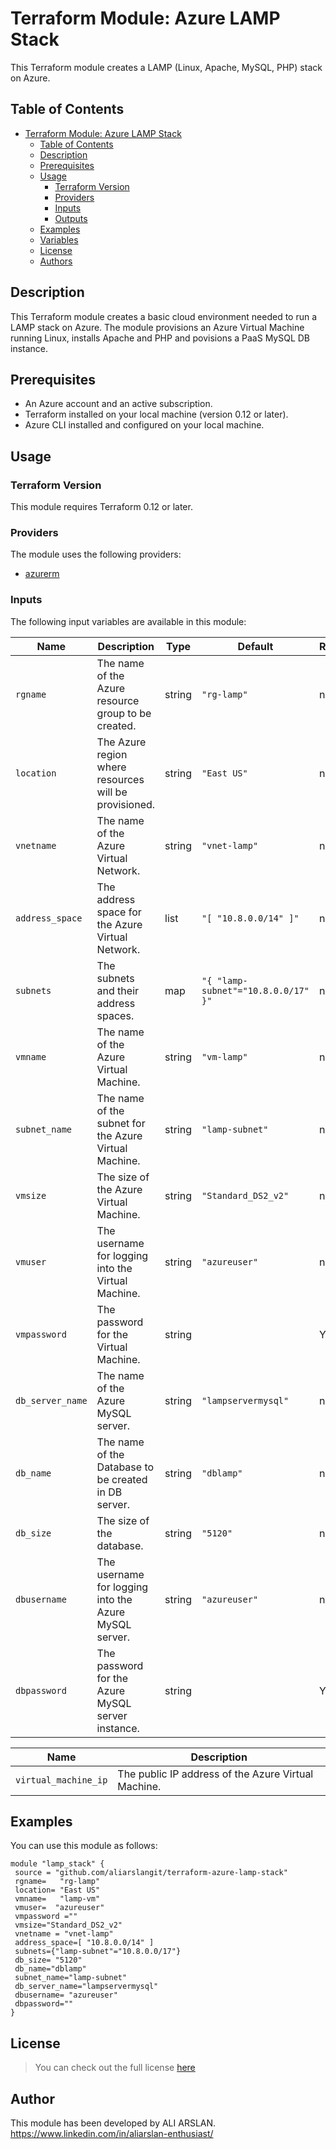 # Terraform Module: Azure LAMP Stack

This Terraform module creates a LAMP (Linux, Apache, MySQL, PHP) stack on Azure. 
## Table of Contents

- [Terraform Module: Azure LAMP Stack](#terraform-module-azure-lamp-stack)
  - [Table of Contents](#table-of-contents)
  - [Description](#description)
  - [Prerequisites](#prerequisites)
  - [Usage](#usage)
    - [Terraform Version](#terraform-version)
    - [Providers](#providers)
    - [Inputs](#inputs)
    - [Outputs](#outputs)
  - [Examples](#examples)
  - [Variables](#variables)
  - [License](#license)
  - [Authors](#author)

## Description

This Terraform module creates a basic cloud environment needed to run a LAMP stack on Azure.
The module provisions an Azure Virtual Machine running Linux, installs Apache and PHP and povisions a PaaS MySQL DB instance.

## Prerequisites

- An Azure account and an active subscription.
- Terraform installed on your local machine (version 0.12 or later).
- Azure CLI installed and configured on your local machine.

## Usage

### Terraform Version

This module requires Terraform 0.12 or later.

### Providers

The module uses the following providers:

- [azurerm](https://registry.terraform.io/providers/hashicorp/azurerm/latest/docs)

### Inputs

The following input variables are available in this module:

| Name                      | Description                                           | Type   |          Default                      | Required |
|---------------------------|-------------------------------------------------------|--------|---------------------------------------|----------|
| `rgname`                  | The name of the Azure resource group to be created.   | string | `"rg-lamp"`                           | no       |
| `location`                | The Azure region where resources will be provisioned. | string | `"East US"`                           | no       |
| `vnetname`                | The name of the Azure Virtual Network.                | string | `"vnet-lamp"`                         | no       |
| `address_space`           | The address space for the Azure Virtual Network.      | list   | `"[ "10.8.0.0/14" ]"`                 | no       |
| `subnets`                 | The subnets and their address spaces.                 | map    | `"{ "lamp-subnet"="10.8.0.0/17" }"`   | no       |
| `vmname`                  | The name of the Azure Virtual Machine.                | string | `"vm-lamp"`                           | no       |
| `subnet_name`             | The name of the subnet for the Azure Virtual Machine. | string | `"lamp-subnet"`                       | no       |
| `vmsize`                  | The size of the Azure Virtual Machine.                | string | `"Standard_DS2_v2"`                   | no       |   
| `vmuser`                  | The username for logging into the Virtual Machine.    | string | `"azureuser"`                         | no       |
| `vmpassword`              | The password for the Virtual Machine.                 | string |                                       | YES      |
| `db_server_name`          | The name of the Azure MySQL server.                   | string | `"lampservermysql"`                   | no       |
| `db_name`                 | The name of the Database to be created in DB server.  | string | `"dblamp"`                            | no       |
| `db_size`                 | The size of the database.                             | string | `"5120"`                              | no       |
| `dbusername`              | The username for logging into the Azure MySQL server. | string | `"azureuser"`                         | no       |
| `dbpassword`              | The password for the Azure MySQL server instance.     | string |                                       | YES      |

| Name                      | Description                                           |
|---------------------------|-------------------------------------------------------|
| `virtual_machine_ip`      | The public IP address of the Azure Virtual Machine.  |

## Examples

You can use this module as follows:

```hcl
module "lamp_stack" {
 source = "github.com/aliarslangit/terraform-azure-lamp-stack"
 rgname=   "rg-lamp"
 location= "East US"
 vmname=   "lamp-vm"
 vmuser=  "azureuser"
 vmpassword =""
 vmsize="Standard_DS2_v2"
 vnetname = "vnet-lamp"
 address_space=[ "10.8.0.0/14" ]
 subnets={"lamp-subnet"="10.8.0.0/17"}
 db_size= "5120"
 db_name="dblamp"
 subnet_name="lamp-subnet"
 db_server_name="lampservermysql"
 dbusername= "azureuser"
 dbpassword=""
}
```

## License

>You can check out the full license [here](https://github.com/aliarslangit/terraform-azure-lamp-stack/blob/main/license.txt)

## Author
This module has been developed by ALI ARSLAN.
https://www.linkedin.com/in/aliarslan-enthusiast/


